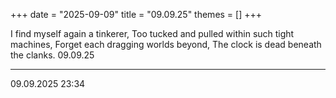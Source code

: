 +++
date = "2025-09-09"
title = "09.09.25"
themes = []
+++

I find myself again a tinkerer,
Too tucked and pulled within such tight machines,
Forget each dragging worlds beyond,
The clock is dead beneath the clanks.
09.09.25

---

09.09.2025 23:34
